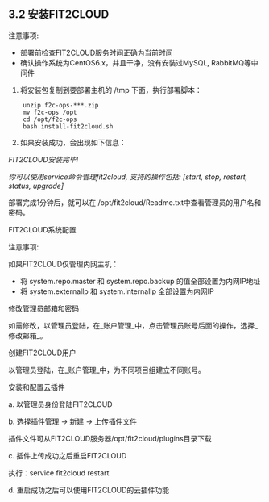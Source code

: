 ## **3.2 安装FIT2CLOUD**

注意事项:

*   部署前检查FIT2CLOUD服务时间正确为当前时间
*   确认操作系统为CentOS6.x，并且干净，没有安装过MySQL, RabbitMQ等中间件

1.  将安装包复制到要部署主机的 /tmp 下面，执行部署脚本：


```cd /tmp
    unzip f2c-ops-***.zip
    mv f2c-ops /opt
    cd /opt/f2c-ops
    bash install-fit2cloud.sh
```

2.  如果安装成功，会出现如下信息：

_FIT2CLOUD安装完毕!_

_你可以使用service命令管理fit2cloud, 支持的操作包括: [start, stop, restart, status, upgrade]_

部署完成1分钟后，就可以在 /opt/fit2cloud/Readme.txt中查看管理员的用户名和密码。

  FIT2CLOUD系统配置

注意事项:

如果FIT2CLOUD仅管理内网主机：

*   将 system.repo.master 和 system.repo.backup 的值全部设置为内网IP地址
*   将 system.externallp 和 system.internalIp 全部设置为内网IP

   修改管理员邮箱和密码

如需修改，以管理员登陆，在_账户管理_中，点击管理员账号后面的操作，选择_修改邮箱_。

   创建FIT2CLOUD用户

以管理员登陆，在_账户管理_中，为不同项目组建立不同账号。

   安装和配置云插件

a. 以管理员身份登陆FIT2CLOUD

b. 选择插件管理 -&gt; 新建 -&gt; 上传插件文件

插件文件可从FIT2CLOUD服务器/opt/fit2cloud/plugins目录下载

c. 插件上传成功之后重启FIT2CLOUD

执行：service fit2cloud restart

d. 重启成功之后可以使用FIT2CLOUD的云插件功能